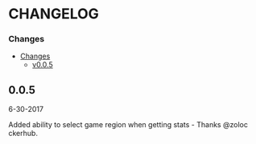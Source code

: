 CHANGELOG
===================

### Changes

- [Changes](#Changes)
	- [v0.0.5](#0.0.5)

0.0.5
-----
6-30-2017

Added ability to select game region when getting stats - Thanks @zoloc
ckerhub.